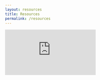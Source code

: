```yaml
---
layout: resources
title: Resources
permalink: /resources
---
```


<iframe src="https://docs.google.com/presentation/d/e/2PACX-1vQJ7AevSPgr9OoCby0AWzd6gnMoVg8BFDSU5LIkCF_V4r-h282-pMIgq02OM6kHI5dRka8R11Wi-Fde/embed?start=true&loop=true&delayms=3000" frameborder="0" allowfullscreen="true" mozallowfullscreen="true" webkitallowfullscreen="true"></iframe>
